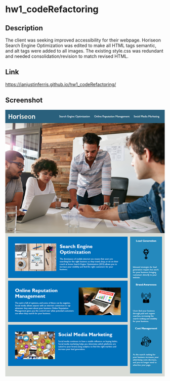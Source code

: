 # hw1_codeRefactoring

## Description

The client was seeking improved accessibility for their webpage. Horiseon Search Engine Optimization was edited to make all HTML tags semantic, and alt tags were added to all images. The existing style.css was redundant and needed consolidation/revision to match revised HTML.

## Link

https://ianjustinferris.github.io/hw1_codeRefactoring/

## Screenshot

![Getting Started](./assets/01-html-css-git-homework-demo.png)
